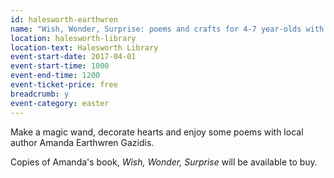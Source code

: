 ```yaml
---
id: halesworth-earthwren
name: "Wish, Wonder, Surprise: poems and crafts for 4-7 year-olds with local author Amanda Earthwren Gazidis"
location: halesworth-library
location-text: Halesworth Library
event-start-date: 2017-04-01
event-start-time: 1000
event-end-time: 1200
event-ticket-price: free
breadcrumb: y
event-category: easter
---
```


Make a magic wand, decorate hearts and enjoy some poems with local author Amanda Earthwren Gazidis.

Copies of Amanda's book, <cite>Wish, Wonder, Surprise</cite> will be available to buy.
